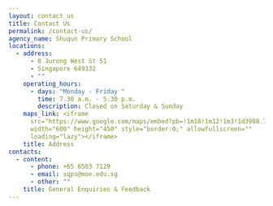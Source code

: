 ```yaml
---
layout: contact_us
title: Contact Us
permalink: /contact-us/
agency_name: Shuqun Primary School
locations:
  - address:
      - 8 Jurong West St 51
      - Singapore 649332
      - ""
    operating_hours:
      - days: "Monday - Friday "
        time: 7.30 a.m. - 5.30 p.m.
        description: Closed on Saturday & Sunday
    maps_link: <iframe
      src="https://www.google.com/maps/embed?pb=!1m18!1m12!1m3!1d3988.7148809230366!2d103.71936301525588!3d1.34755136195697!2m3!1f0!2f0!3f0!3m2!1i1024!2i768!4f13.1!3m3!1m2!1s0x31da0fdd96a6a9ab%3A0x6525a38552c59d25!2sShuqun%20Primary%20School!5e0!3m2!1sen!2sus!4v1678015971848!5m2!1sen!2sus"
      width="600" height="450" style="border:0;" allowfullscreen=""
      loading="lazy"></iframe>
    title: Address
contacts:
  - content:
      - phone: +65 6563 7129
      - email: sqps@moe.edu.sg
      - other: ""
    title: General Enquiries & Feedback
---
```

